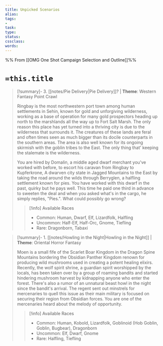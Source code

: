 ```yaml
---
title: Unpicked Scenarios
alias: 
tags:
- 
task:
type:
status:
cssclass:
words:
---
```

%% From [[OMG One Shot Campaign Selection and Outline]]%%
# `=this.title`

> [!summary]- 3. [[notes/Pie Delivery|Pie Delivery]]?
>| **Theme**: Western Fantasy Point Crawl
>
> Ringbay is the most northwestern port town among human settlements in Sehin, known for gold and unforgiving wilderness, working as a base of operation for many gold prospectors heading up north to the marshlands  all the way up to Fort Salt Marsh. The only reason this place has yet turned into a thriving city is due to the wilderness that surrounds it. The creatures of these lands are feral and often times seen as much bigger than its docile counterparts in the southern areas. The area is also well known for its ongoing skirmish with the goblin tribes to the East. The only thing that' keeping the stalemate is the wilderness.
>
> You are hired by Domalin, a middle aged dwarf merchant you've worked with before, to escort his caravan from Ringbay to Kupferkrone, A dwarven city state in Jagged Mountains to the East by taking the road around the wilds through Berryglen, a halfling settlement known for pies. You have worked with this dwarf in the past, quirky but he pays well. This time he paid one third in advance to sweeten the deal and when you asked what's in the cargo, he simply replies, "Pies.". What could possibly go wrong?
>>[!info] Available Races
>> - Common: Human, Dwarf, Elf, Lizardfolk, Halfling
>> - Uncommon: Half-Elf, Half-Orc, Gnome, Tiefling
>> - Rare: Dragonborn, Tabaxi


> [!summary]- 1. [[notes/Howling in the Night|Howling in the Night]]
>| **Theme**: Oriental Horror Fantasy
>
> Moen is a small fife of the Scarlet Boar Kingdom in the Dragon Spine Mountains bordering the Obsidian Panther Kingdom renown for producing wild mushrooms used in creating a potent healing elixirs. Recently, the wolf spirit shrine, a guardian spirit worshipped by the locals, has been taken over by a group of roaming bandits and started hindering mushroom harvest by kidnapping anyone who enter the forest. There's also a rumor of an unnatural beast howl in the night since the bandit's arrival. The regent sent out minstrels for mercenaries to quell this issue as their main military is focused on securing their region from Obsidian forces. You are one of the mercenaries heard about the melody of opportunity.
>> [!info] Available Races
>> - Common: Human, Kobold, Lizardfolk, Goblinoid (Hob Goblin, Goblin, Bugbear), Dragonborn
>> - Uncommon: Elf, Dwarf, Gnome
>> - Rare: Halfling, Tiefling